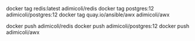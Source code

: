 docker tag redis:latest adimicoli/redis
docker tag postgres:12 adimicoli/postgres:12
docker tag quay.io/ansible/awx adimicoli/awx

docker push adimicoli/redis
docker push adimicoli/postgres:12
docker push adimicoli/awx